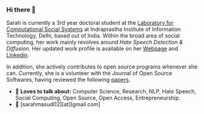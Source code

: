 ### Hi there 👋

Sarah is currently a 3rd year doctoral student at the [Laboratory for Computational Social Systems](http://lcs2.iiitd.edu.in/) at  Indraprastha Institute of Information Technology, Delhi, based out of India. Within the broad area of social computing, her work mainly revolves around *Hate Speech Detection & Diffusion.* Her updated work profile is available on her [Webpage](https://sara-02.github.io) and [Linkedin](https://www.linkedin.com/in/sarahmasud/).

In addition, she actively contributes to open source programs whenever she can. Currently, she is a volunteer with the Journal of Open Source Softwares, having reviewed the following [papers](https://joss.theoj.org/papers/reviewed_by/@sara-02).

- :speech_balloon: **Loves to talk about:** Computer Science, Research, NLP, Hate Speech, Social Computing, Open Source, Open Access, Entrepreneurship.
- :handshake: [sarahmasud02][at][gmail.com]
